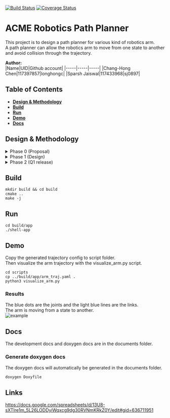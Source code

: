 [![Build Status](https://github.com/sj0897/ACME_Robotics_Path_Planner/actions/workflows/build_and_coveralls.yml/badge.svg)](https://github.com/sj0897/ACME_Robotics_Path_Planner/actions/workflows/build_and_coveralls.yml)
[![Coverage Status](https://coveralls.io/repos/github/sj0897/ACME_Robotics_Path_Planner/badge.png?branch=master)](https://coveralls.io/github/sj0897/ACME_Robotics_Path_Planner?branch=master)

# ACME Robotics Path Planner
This project is to design a path planner for various kind of robotics arm.  
A path planner can allow the robotics arm to move from one state to another and avoid collision through the trajectory. 

**Author:**  
|Name|UID|Github account|
|-----|-----|-----|
|Chang-Hong Chen|117397857|longhongc|
|Sparsh Jaiswal|117433968|sj0897| 

## Table of Contents
- [**Design & Methodology**](#design--methodology)  
- [**Build**](#build)  
- [**Run**](#run)  
- [**Demo**](#demo)  
- [**Docs**](#docs)  
 
## Design & Methodology
<details>
<summary>Phase 0 (Proposal)</summary>  
The detail of the proposal is in the Proposal directory.   

#### UML Diagram  
<img src="https://user-images.githubusercontent.com/28807825/195421760-ab0f5376-8b94-49ca-8258-db5514085743.png" alt="midterm_proposol_uml" width="700"/>  

#### Quad Chart
<img width="681" alt="808x_quad_chart" src="https://user-images.githubusercontent.com/28807825/195422070-405c3a34-ab3b-4419-8697-51e7f42a85fb.png">

#### Video 
https://www.youtube.com/watch?v=pWCyieuHHsQ  
</details>

<details>
<summary>Phase 1 (Design)</summary>  

#### Progress  
- [x] UML intial design
- [x] Classes barebone design
- [x] Building and documentng setup
- [x] Initial backlog design

#### UML Diagram  
<img width="627" alt="image" src="https://user-images.githubusercontent.com/28807825/196823499-77bd3877-373c-4830-aca9-364a7b79902c.png">

#### Activity Diagram
<img width="292" alt="image" src="https://user-images.githubusercontent.com/28807825/196823615-ef2368d8-55bd-4359-9561-c92042739156.png">

#### Video
https://youtu.be/x7Cnl6RYBdM
</details>

<details>
<summary>Phase 2 (Q1 release)</summary>  
Implemented the IK, FK, and planning class along with the visualization tool. 

#### UML Diagram  
<img width="627" alt="image" src="https://user-images.githubusercontent.com/28807825/196823499-77bd3877-373c-4830-aca9-364a7b79902c.png">

#### Video

https://youtu.be/2jF5UPY9P6g

</details>

## Build
```
mkdir build && cd build
cmake ..
make -j
```

## Run
```
cd build/app
./shell-app
```

## Demo
Copy the generated trajectory config to script folder.  
Then visualize the arm trajectory with the visualize_arm.py script. 
```
cd scripts
cp ../build/app/arm_traj.yaml .
python3 visualize_arm.py
```
### Results
The blue dots are the joints and the light blue lines are the links.  
The arm is moving from a state to another.  
![example](https://user-images.githubusercontent.com/28807825/198857109-ea1e47ce-856e-4804-93dc-5e3d52243b65.png)


## Docs
The development docs and doxygen docs are in the documents folder.

### Generate doxygen docs
The doxygen docs will automatically be generated in the documents folder. 
```
doxygen Doxyfile
```

## Links

https://docs.google.com/spreadsheets/d/13U8-sXTIre1m_5L26LODDyiWqxcg9dg30RVNmKRkZ0Y/edit#gid=636711951





